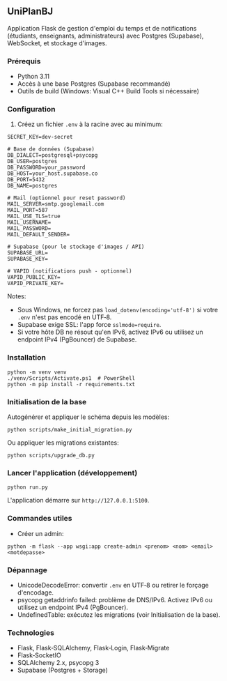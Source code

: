 ## UniPlanBJ

Application Flask de gestion d'emploi du temps et de notifications (étudiants, enseignants, administrateurs) avec Postgres (Supabase), WebSocket, et stockage d'images.

### Prérequis
- Python 3.11
- Accès à une base Postgres (Supabase recommandé)
- Outils de build (Windows: Visual C++ Build Tools si nécessaire)

### Configuration
1) Créez un fichier `.env` à la racine avec au minimum:
```
SECRET_KEY=dev-secret

# Base de données (Supabase)
DB_DIALECT=postgresql+psycopg
DB_USER=postgres
DB_PASSWORD=your_password
DB_HOST=your_host.supabase.co
DB_PORT=5432
DB_NAME=postgres

# Mail (optionnel pour reset password)
MAIL_SERVER=smtp.googlemail.com
MAIL_PORT=587
MAIL_USE_TLS=true
MAIL_USERNAME=
MAIL_PASSWORD=
MAIL_DEFAULT_SENDER=

# Supabase (pour le stockage d'images / API)
SUPABASE_URL=
SUPABASE_KEY=

# VAPID (notifications push - optionnel)
VAPID_PUBLIC_KEY=
VAPID_PRIVATE_KEY=
```

Notes:
- Sous Windows, ne forcez pas `load_dotenv(encoding='utf-8')` si votre `.env` n'est pas encodé en UTF‑8.
- Supabase exige SSL: l'app force `sslmode=require`.
- Si votre hôte DB ne résout qu'en IPv6, activez IPv6 ou utilisez un endpoint IPv4 (PgBouncer) de Supabase.

### Installation
```
python -m venv venv
./venv/Scripts/Activate.ps1  # PowerShell
python -m pip install -r requirements.txt
```

### Initialisation de la base
Autogénérer et appliquer le schéma depuis les modèles:
```
python scripts/make_initial_migration.py
```
Ou appliquer les migrations existantes:
```
python scripts/upgrade_db.py
```

### Lancer l'application (développement)
```
python run.py
```
L'application démarre sur `http://127.0.0.1:5100`.

### Commandes utiles
- Créer un admin:
```
python -m flask --app wsgi:app create-admin <prenom> <nom> <email> <motdepasse>
```

### Dépannage
- UnicodeDecodeError: convertir `.env` en UTF‑8 ou retirer le forçage d'encodage.
- psycopg getaddrinfo failed: problème de DNS/IPv6. Activez IPv6 ou utilisez un endpoint IPv4 (PgBouncer).
- UndefinedTable: exécutez les migrations (voir Initialisation de la base).

### Technologies
- Flask, Flask‑SQLAlchemy, Flask‑Login, Flask‑Migrate
- Flask‑SocketIO
- SQLAlchemy 2.x, psycopg 3
- Supabase (Postgres + Storage)
